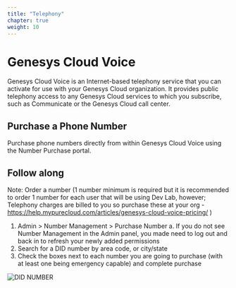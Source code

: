 ```yaml
---
title: "Telephony"
chapter: true
weight: 10
---
```



# Genesys Cloud Voice
Genesys Cloud Voice is an Internet-based telephony service that you can activate for use with your Genesys Cloud organization. It provides public telephony access to any Genesys Cloud services to which you subscribe, such as Communicate or the Genesys Cloud call center. 


## Purchase a Phone Number

Purchase phone numbers directly from within Genesys Cloud Voice using the Number Purchase portal.

## Follow along
Note: Order a number (1 number minimum is required but it is recommended to order 1 number for each user that will be using Dev Lab, however; Telephony charges are billed to you so purchase these at your org - https://help.mypurecloud.com/articles/genesys-cloud-voice-pricing/ ) 
1.	Admin > Number Management > Purchase Number
a.	If you do not see Number Management in the Admin panel, you made need to log out and back in to refresh your newly added permissions
2.	Search for a DID number by area code, or city/state
3.	Check the boxes next to each number you are going to purchase (with at least one being emergency capable) and complete purchase

![DID NUMBER](/images/PhoneNumber.jpg)